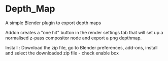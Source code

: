 # Depth_Map
A simple Blender plugin to export depth maps

Addon creates a "one hit" button in the render settings tab that will set up a normalised z-pass compositor node and export a png depthmap.

Install : Download the zip file, go to Blender preferences, add-ons, install and select the downloaded zip file - check enable box
